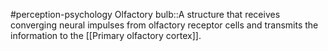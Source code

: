 #perception-psychology 
Olfactory bulb::A structure that receives converging neural impulses from olfactory receptor cells and transmits the information to the [[Primary olfactory cortex]].